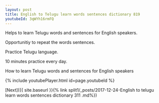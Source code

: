 ```yaml
---
layout: post
title: English to Telugu learn words sentences dictionary 819 
youtubeId: 3qWYh16rmFQ
---
```

 
 
Helps to learn Telugu words and sentences for English speakers.

Opportunitiy to repeat the words sentences. 

Practice Telugu language. 
 
10 minutes practice every day. 
 
How to learn Telugu words and sentences for English speakers 
 
{% include youtubePlayer.html id=page.youtubeId %}
 
 
[Next]({{ site.baseurl }}{% link  split1/_posts/2017-12-24-English to telugu learn words sentences dictionary 311 .md%})
 
